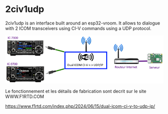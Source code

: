# 2civ1udp
2civ1udp is an interface built around an esp32-vroom. It allows to dialogue with 2 ICOM transceivers using CI-V commands using a UDP protocol. 

![alt text](https://github.com/F1RTD/2civ1udp/blob/master/images/2civ1udp.png?raw=true)

Le fonctionnement et les détails de fabrication sont decrit sur le site WWW.F1RTD.COM

https://www.f1rtd.com/index.php/2024/06/15/dual-icom-ci-v-to-udp-ip/
